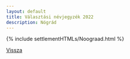 ```yaml
---
layout: default
title: Választási névjegyzék 2022
description: Nógrád
---
```


{% include settlementHTMLs/Noograad.html %}

[Vissza](./)